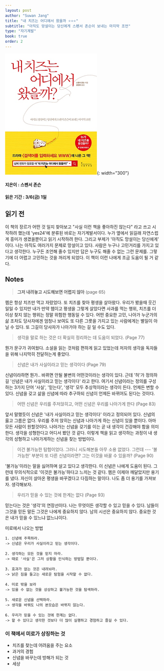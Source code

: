 ```yaml
---
layout: post
author: "Suwan Jang"
title: "내 치즈는 어디에서 왔을까 ⭐⭐⭐"
subtitle: "아직도 망설이는 당신에게 스펜서 존슨이 보내는 마지막 조언"
type: "자기계발"
book: true
order: 2
---
```


![내 치즈는 어디에서 왔을까?](./images/cheese.jpg){: width="300"}
#### 지은이 : 스펜서 존슨
#### 읽은 기간 : 3/6(금) 1일
## 읽기 전
 이 책의 장르가 어떤 것 일지 찾아보고 "사실 이런 책을 좋아하진 않는다" 라고 쓰고 시작하려 했는데 'yes24'에 분류된 바로는 자기계발서이다. 누가 옆에서 읽길래 자연스럽게 흥미가 생겼을뿐이고 읽기 시작하려 한다. 그리고 부제가 '아직도 망설이는 당신에게' 이다. 나는 아직도 여러가지 문제로 망설이고 있다. 사람은 누구나 고민거리를 가지고 있다고 생각한다. 누구든 조언해 줄수 있지만 답은 누구도 해줄 수 없는 그런 문제를. 그렇기에 더 어렵고 고민하는 것을 꺼리게 되었다. 이 책이 이런 나에게 조금 도움이 될 거 같다.

## Notes
>  **그저 내려놓고 시도해보면 어렵지 않아** (page 65)   

 헴은 항상 치즈만 먹고 자랐었다. 또 치즈를 찾아 평생을 살아왔다. 우리가 봤을때 웃긴 일일 수 있지만 내가 만약 헴이고 평생을 그렇게 살았다면 사과를 먹는 행위, 치즈를 더이상 찾지 않는 행위는 정말 위험한 행동일 수 있다.
 어떤 중요한 고민, 나아가 누군가의 삶 조차도 당사자에겐 엄청나 보여도 또 다른 그릇을 가지고 있는 사람에게는 별일이 아닐 수 있다. 또 그길이 당사자가 나아가야 하는 길 일 수도 있다.

> 생각을 말로 하는 것은 더 확실히 정리하는 데 도움이 되었다. (Page 77)   

 뭔가 문구가 귀여웠다. 소설을 읽는 것처럼 편하게 읽고 있었는데 저자의 생각을 독자들을 위해 나지막히 전달하는게 좋았다. 

> 신념은 내가 사실이라고 믿는 생각이다 (Page 79)   

신념이라하면 뭔가.. 바뀌면 안될 불변의 어떤것이라는 생각이 있다. 근데 '허'가 정의하길 '신념은 내가 사실이라고 믿는 생각이다' 라고 한다. 여기서 신념이라는 정의를 구성하는 3가지 단어 '사실', '믿는다', '생각'  모두 추상적이라는 생각이 든다. 언제든 변할 수 있다. 신념을 갖고 삶을 신념에 따라 추구하되 신념이 언제든 바뀌어도 된다는 것이다.

> 어떤 신념은 우리를 주저앉히고, 어떤 신념은 우리를 나아가게 한다 (Page 83)  

 앞서 말했듯이 신념은 '내가 사실이라고 믿는 생각이다' 이라고 정의되어 있다. 신념의 옳고 그름은 없다. 우리를 주저 앉히는 신념과 나아가게 하는 신념이 있을 뿐이다. 아마 모든 사람이 원할것이다. 나아가는 신념을 갖기를 이는 곧 내 생각이 건강해야 함을 의미한다. 생각을 성형한다고 어디서 봤던 것 같다. 이렇게 책을 읽고 생각하는 과정이 내 생각의 성형하고 나아가게하는 신념을 찾는 방법이다.

> 이건 불가능한 탐험이었다. 그러니 시도해본들 아무 소용 없었다. 그런데 --- 
'불가능한' 부분이 또 다른 신념이라면? 그는 이것을 바꿀 수 있을까? (Page 90)  

 '불가능'이라는 말을 싫어하며 살고 있다고 생각한다. 이 신념은 나에게 도움이 된다. 그런데 무의식적으로 '이것은 불가능'하다고 느끼는 것 같다. 헴은 이제야 깨달았지만 용기를 냈다. 자신이 살아온 평생을 바꾸겠다고 다짐하는 말이다. 나도 좀 더 용기를 가져보자. 생각해보자.

> 우리가 믿을 수 있는 것에 한계는 없다 (Page 93)  

 믿는다는 것은 '생각'의 연장선이다. 나는 무엇이든 생각할 수 있고 믿을 수 있다. 남들이 그것을 믿든 말든 그것은 나에게 중요하지 않다. 남의 시선은 중요하지 않다. 중요한 것은 내가 믿을 수 있느냐 없느냐이다. 

미로에서 나오는 방법

	1. 신념에 주목하라.
	-> 신념은 우리가 사실이라고 믿는 생각이다.

	2. 생각하는 모든 것을 믿지 마라.
	-> 때로 '사실'은 그저 상황을 인식하는 방법일 뿐이다.

	3. 효과가 없는 것은 내려놔라.
	-> 낡은 짐을 들고는 새로운 탐험을 시작할 수 없다.

	4. 미로 밖을 보라
	-> 있을 수 없는 것을 상상하고 불가능한 것을 탐색하라.

	5. 새로운 신념을 선택하라.
	-> 생각을 바꿔도 나의 본모습은 바뀌지 않는다.

	6. 우리가 믿을 수 있는 것에 한계는 없다.
	-> 할 수 있다고 생각한 것보다 더 많이 실행하고 경험하고 즐길 수 있다.







### 이 책에서 미로가 상징하는 것
* 치즈를 찾는데 어려움을 주는 요소
* 과거의 경험
* 신념을 바꾸는데 방해가 되는 것
* 세상

